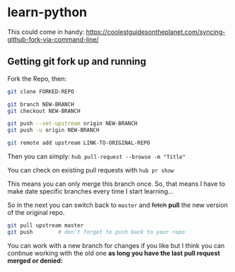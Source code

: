 # learn-python

This could come in handy: https://coolestguidesontheplanet.com/syncing-github-fork-via-command-line/

## Getting git fork up and running

Fork the Repo, then:

```bash
git clone FORKED-REPO

git branch NEW-BRANCH
git checkout NEW-BRANCH

git push --set-upstream origin NEW-BRANCH
git push -u origin NEW-BRANCH

git remote add upstream LINK-TO-ORIGINAL-REPO
```

Then you can simply: `hub pull-request --browse -m "Title"`

You can check on existing pull requests with `hub pr show`

This means you can only merge this branch once. So, that means I have to make date specific branches every time I start learning...

So in the next you can switch back to `master` and ~~fetch~~ **pull** the new version of the original repo.

```bash
git pull upstream master
git push		# don't forget to push back to your repo
```

You can work with a new branch for changes if you like but I think you can continue working with the old one **as long you have the last pull request merged or denied:**
